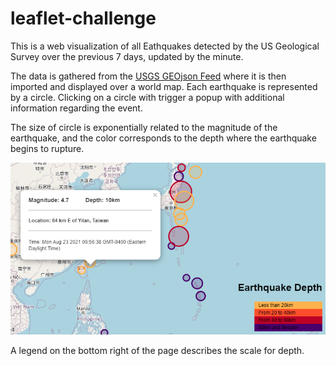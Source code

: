 # leaflet-challenge

This is a web visualization of all Eathquakes detected by the US Geological Survey over the previous 7 days, updated by the minute.

The data is gathered from the [USGS GEOjson Feed](https://earthquake.usgs.gov/earthquakes/feed/v1.0/geojson.php) where it is then imported and displayed over a world map.  Each earthquake is represented by a circle. Clicking on a circle with trigger a popup with additional information regarding the event.  

The size of circle is exponentially related to the magnitude of the earthquake, and the color corresponds to the depth where the earthquake begins to rupture.

![image](Leaflet-Step-1/images/map_example.PNG?raw=true "Example Map Result")

A legend on the bottom right of the page describes the scale for depth.

